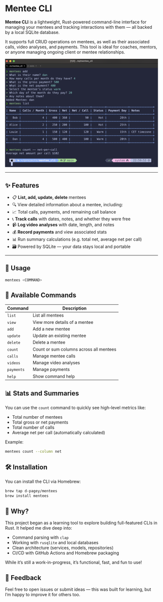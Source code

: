 # Mentee CLI

**Mentee CLI** is a lightweight, Rust-powered command-line interface for managing your mentees and tracking interactions with them — all backed by a local SQLite database.

It supports full CRUD operations on mentees, as well as their associated calls, video analyses, and payments. This tool is ideal for coaches, mentors, or anyone managing ongoing client or mentee relationships.

![CLI Screenshot](./images/cli-screenshot.png)

---

## ✨ Features

- 📋 **List, add, update, delete** mentees
- 🔍 View detailed information about a mentee, including:
- 📈 Total calls, payments, and remaining call balance
- 📞 **Track calls** with dates, notes, and whether they were free
- 📹 **Log video analyses** with date, length, and notes
- 💰 **Record payments** and view associated stats
- 📊 Run summary calculations (e.g. total net, average net per call)
- 🗃️ Powered by SQLite — your data stays local and portable

---

## 🚀 Usage

```bash
mentees <COMMAND>
```

## 📖 Available Commands

| Command     | Description                               |
|-------------|-------------------------------------------|
| `list`      | List all mentees                          |
| `view`      | View more details of a mentee             |
| `add`       | Add a new mentee                          |
| `update`    | Update an existing mentee                 |
| `delete`    | Delete a mentee                           |
| `count`     | Count or sum columns across all mentees   |
| `calls`     | Manage mentee calls                       |
| `videos`    | Manage video analyses                     |
| `payments`  | Manage payments                           |
| `help`      | Show command help                         |


## 📊 Stats and Summaries

You can use the `count` command to quickly see high-level metrics like:
- Total number of mentees
- Total gross or net payments
- Total number of calls
- Average net per call (automatically calculated)

Example:

```bash
mentees count --column net
```

## 🛠️ Installation

You can install the CLI via Homebrew:

```bash
brew tap d-pagey/mentees
brew install mentees
```

## 🧠 Why?

This project began as a learning tool to explore building full-featured CLIs in Rust. It helped me dive deep into:
- Command parsing with `clap`
- Working with `rusqlite` and local databases
- Clean architecture (services, models, repositories)
- CI/CD with GitHub Actions and Homebrew packaging

While it’s still a work-in-progress, it’s functional, fast, and fun to use!

## 📮 Feedback

Feel free to open issues or submit ideas — this was built for learning, but I’m happy to improve it for others too.
